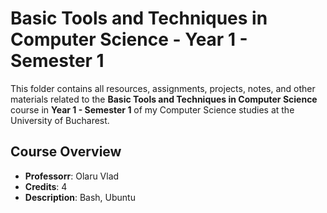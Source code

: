  # Basic Tools and Techniques in Computer Science - Year 1 - Semester 1

This folder contains all resources, assignments, projects, notes, and other materials related to the **Basic Tools and Techniques in Computer Science** course in **Year 1 - Semester 1** of my Computer Science studies at the University of Bucharest.

## Course Overview

- **Professorr**: Olaru Vlad
- **Credits**: 4
- **Description**: Bash, Ubuntu
